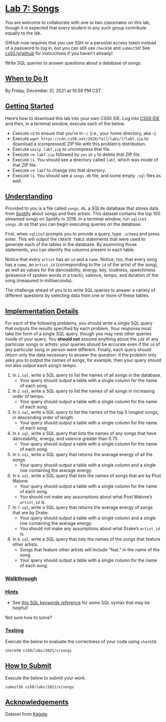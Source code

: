 [Lab 7: Songs](#lab-7-songs)
============================

You are welcome to collaborate with one or two classmates on this lab, though it is expected that every student in any such group contribute equally to the lab.

GitHub now requires that you use SSH or a personal access token instead of a password to log in, but you can still use `check50` and `submit50`! See [cs50.ly/github](https://cs50.ly/github) for instructions if you haven’t already!

Write SQL queries to answer questions about a database of songs.

[When to Do It](#when-to-do-it)
-------------------------------

By Friday, December 31, 2021 at 10:59 PM CST[](https://time.cs50.io/2021-12-31T23:59:00-05:00).

[Getting Started](#getting-started)
-----------------------------------

Here’s how to download this lab into your own CS50 IDE. Log into [CS50 IDE](https://ide.cs50.io/) and then, in a terminal window, execute each of the below.

*   Execute `cd` to ensure that you’re in `~/` (i.e., your home directory, aka `~`).
*   Execute `wget https://cdn.cs50.net/2020/fall/labs/7/lab7.zip` to download a (compressed) ZIP file with this problem’s distribution.
*   Execute `unzip lab7.zip` to uncompress that file.
*   Execute `rm lab7.zip` followed by `yes` or `y` to delete that ZIP file.
*   Execute `ls`. You should see a directory called `lab7`, which was inside of that ZIP file.
*   Execute `cd lab7` to change into that directory.
*   Execute `ls`. You should see a `songs.db` file, and some empty `.sql` files as well.

[Understanding](#understanding)
-------------------------------

Provided to you is a file called `songs.db`, a SQLite database that stores data from [Spotify](https://developer.spotify.com/documentation/web-api/) about songs and their artists. This dataset contains the top 100 streamed songs on Spotify in 2018. In a terminal window, run `sqlite3 songs.db` so that you can begin executing queries on the database.

First, when `sqlite3` prompts you to provide a query, type `.schema` and press enter. This will output the `CREATE TABLE` statements that were used to generate each of the tables in the database. By examining those statements, you can identify the columns present in each table.

Notice that every `artist` has an `id` and a `name`. Notice, too, that every song has a `name`, an `artist_id` (corresponding to the `id` of the artist of the song), as well as values for the danceability, energy, key, loudness, speechiness (presence of spoken words in a track), valence, tempo, and duration of the song (measured in milliseconds).

The challenge ahead of you is to write SQL queries to answer a variety of different questions by selecting data from one or more of these tables.

[Implementation Details](#implementation-details)
-------------------------------------------------

For each of the following problems, you should write a single SQL query that outputs the results specified by each problem. Your response must take the form of a single SQL query, though you may nest other queries inside of your query. You **should not** assume anything about the `id`s of any particular songs or artists: your queries should be accurate even if the `id` of any particular song or person were different. Finally, each query should return only the data necessary to answer the question: if the problem only asks you to output the names of songs, for example, then your query should not also output each song’s tempo.

1.  In `1.sql`, write a SQL query to list the names of all songs in the database.
    *   Your query should output a table with a single column for the name of each song.
2.  In `2.sql`, write a SQL query to list the names of all songs in increasing order of tempo.
    *   Your query should output a table with a single column for the name of each song.
3.  In `3.sql`, write a SQL query to list the names of the top 5 longest songs, in descending order of length.
    *   Your query should output a table with a single column for the name of each song.
4.  In `4.sql`, write a SQL query that lists the names of any songs that have danceability, energy, and valence greater than 0.75.
    *   Your query should output a table with a single column for the name of each song.
5.  In `5.sql`, write a SQL query that returns the average energy of all the songs.
    *   Your query should output a table with a single column and a single row containing the average energy.
6.  In `6.sql`, write a SQL query that lists the names of songs that are by Post Malone.
    *   Your query should output a table with a single column for the name of each song.
    *   You should not make any assumptions about what Post Malone’s `artist_id` is.
7.  In `7.sql`, write a SQL query that returns the average energy of songs that are by Drake.
    *   Your query should output a table with a single column and a single row containing the average energy.
    *   You should not make any assumptions about what Drake’s `artist_id` is.
8.  In `8.sql`, write a SQL query that lists the names of the songs that feature other artists.
    *   Songs that feature other artists will include “feat.” in the name of the song.
    *   Your query should output a table with a single column for the name of each song.

### [Walkthrough](#walkthrough)

### [Hints](#hints)

*   See [this SQL keywords reference](https://www.w3schools.com/sql/sql_ref_keywords.asp) for some SQL syntax that may be helpful!

Not sure how to solve?

### [Testing](#testing)

Execute the below to evaluate the correctness of your code using `check50`.

    check50 cs50/labs/2021/x/songs


[How to Submit](#how-to-submit)
-------------------------------

Execute the below to submit your work.

    submit50 cs50/labs/2021/x/songs


[Acknowledgements](#acknowledgements)
-------------------------------------

Dataset from [Kaggle](https://www.kaggle.com/nadintamer/top-spotify-tracks-of-2018).
